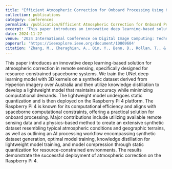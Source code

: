 ```yaml
---
title: "Efficient Atmospheric Correction for Onboard Processing Using Knowledge Distillation and Model Compression"
collection: publications
category: conferences
permalink: /publication/Efficient Atmospheric Correction for Onboard Processing Using Knowledge Distillation and Model Compression
excerpt: 'This paper introduces an innovative deep learning-based solution for atmospheric correction in remote sensing, specifically designed for resource-constrained spaceborne systems.'
date: 2024-11-27
venue: '2024 International Conference on Digital Image Computing: Techniques and Applications (DICTA)'
paperurl: 'https://ieeexplore.ieee.org/document/10869604'
citation: 'Zhang, M., Cheraghian, A., Qin, Y., Benn, D., Rollan, T., & Habili, N. (2024, November). Efficient Atmospheric Correction for Onboard Processing Using Knowledge Distillation and Model Compression. In 2024 International Conference on Digital Image Computing: Techniques and Applications (DICTA) (pp. 632-639). IEEE.'
---
```


This paper introduces an innovative deep learning-based solution for atmospheric correction in remote sensing, specifically designed for resource-constrained spaceborne systems. We train the UNet deep learning model with 3D kernels on a synthetic dataset derived from Hyperion imagery over Australia and then utilize knowledge distillation to develop a lightweight model that maintains accuracy while minimizing computational demands. The lightweight model undergoes static quantization and is then deployed on the Raspberry Pi 4 platform. The Raspberry Pi 4 is known for its computational efficiency and aligns with spaceborne computational constraints, offering a practical solution for onboard processing. Major contributions include utilizing available remote sensing data and a physics-based method to create an extensive synthetic dataset resembling typical atmospheric conditions and geographic terrains, as well as outlining an AI processing workflow encompassing synthetic dataset generation, optimal model training, knowledge distillation for lightweight model training, and model compression through static quantization for resource-constrained environments. The results demonstrate the successful deployment of atmospheric correction on the Raspberry Pi 4.
